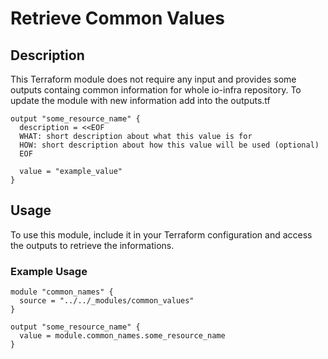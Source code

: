 # Retrieve Common Values

## Description

This Terraform module does not require any input and provides some outputs containg common information for whole io-infra repository.
To update the module with new information add into the outputs.tf
```hcl
output "some_resource_name" {
  description = <<EOF
  WHAT: short description about what this value is for
  HOW: short description about how this value will be used (optional)
  EOF

  value = "example_value"
}
```

## Usage

To use this module, include it in your Terraform configuration and access the outputs to retrieve the informations.

### Example Usage

```hcl
module "common_names" {
  source = "../../_modules/common_values"
}

output "some_resource_name" {
  value = module.common_names.some_resource_name
}
```